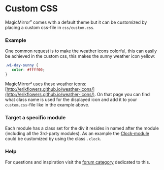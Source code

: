 # Custom CSS
MagicMirror² comes with a default theme but it can be customized by placing a custom css-file in `css/custom.css`.

### Example
One common request is to make the weather icons colorful, this can easily be achieved in the custom css, this makes the sunny weather icon yellow:
``` css
.wi-day-sunny {
   color: #ffff00;
}
```

MagicMirror² uses these weather icons: [http://erikflowers.github.io/weather-icons/](http://erikflowers.github.io/weather-icons/).
On that page you can find what class name is used for the displayed icon and add it to your `custom.css`-file like in the example above.

### Target a specific module
Each module has a class set for the div it resides in named after the module (including all the 3rd-party modules). As an example the [Clock-module](https://github.com/MichMich/MagicMirror/tree/master/modules/default/clock) could be customized by using the class `.clock`.

### Help
For questions and inspiration visit the [forum category](https://forum.magicmirror.builders/category/8/custom-css) dedicated to this.
